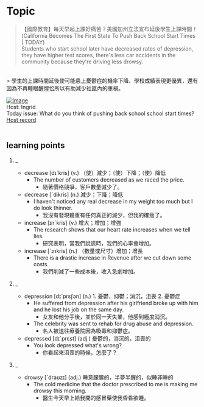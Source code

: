 # Topic

> 【國際教育】每天早起上課好痛苦？美國加州立法宣布延後學生上課時間！ (California Becomes The First State To Push Back School Start Times | TODAY) <br>
> Students who start school later have decreased rates of depression, they have higher test scores, there's less car accidents in the community because they're driving less drowsy.
 <br>
> 學生的上課時間延後使可能患上憂鬱症的機率下降、學校成績表現更優異，還有因為不再睡眼醒惺忪所以有助減少社區內的車禍。

 <br>

[![Image](https://cdn.voicetube.com/assets/thumbnails/fBMlWTTSa2c.jpg)](https://www.youtube.com/embed/fBMlWTTSa2c?rel=0&showinfo=0&cc_load_policy=0&controls=1&autoplay=1&iv_load_policy=3&playsinline=1&wmode=transparent&start=41&end=54&enablejsapi=1&origin=https://tw.voicetube.com&widgetid=1)<br>
Host: Ingrid
<br>Today issue: What do you think of pushing back school school start times?
<br>
[Host record](https://cdn.voicetube.com/tmp/everyday_records/ingrid.wang_vt_50297/3697.mp3)
<br><br>
## learning points
1. _
	* decrease [dɪˋkris] (v.) （使）減少；（使）下降；（使）降低
		- The number of customers decreased as we raced the price.
			+ 隨著價格競爭，客戶數量減少了。
	* decrease  [ˋdikris] (n.) 減少；下降；降低
		- I haven't noticed any real decrease in my weight too much but I do look thinner.
			+ 我沒有發現體重有任何真正的減少，但我的確瘦了。
	* increase [ɪnˋkris] (v.) 增大；增加；增強
		- The research shows that our heart rate increases when we tell lies.
			+ 研究表明，當我們說謊時，我們的心率會增加。
	* increase [ˋɪnkris] (n.) （數量或尺寸）增加；增長
		- There is a drastic increase in Revenue after we cut down some costs.
			+ 我們削減了一些成本後，收入急劇增加。

2. _
	* depression [dɪˋprɛʃən] (n.) 1. 憂鬱，抑鬱；消沉，沮喪 2. 憂鬱症
		- He suffered from depression after his girlfriend broke up with him and he lost his job on the same day.
			+ 女友和他分手後，並於同一天失業，他感到極度消沉。
		- The celebrity was sent to rehab for drug abuse and depression.
			+ 名人被送往療養院因為吸毒和抑鬱症。
	* depressed [dɪˋprɛst] (adj.) 憂鬱的，消沉的，沮喪的
		- You look depressed what's wrong?
			+ 你看起來沮喪的時候，怎麼了？

3. _
	* drowsy [ˋdraʊzɪ] (adj.)  睡意朦朧的，半夢半醒的，似睡非睡的
		- The cold medicine that the doctor prescribed to me is making me drowsy this morning.
			+ 醫生今天早上給我開的感冒藥使我昏昏欲睡。
